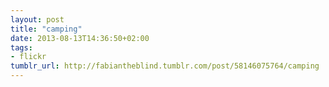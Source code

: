 ```yaml
---
layout: post
title: "camping"
date: 2013-08-13T14:36:50+02:00
tags:
- flickr
tumblr_url: http://fabiantheblind.tumblr.com/post/58146075764/camping
---
```

